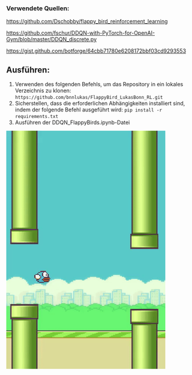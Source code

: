 ### Verwendete Quellen:

https://github.com/Dschobby/flappy_bird_reinforcement_learning

https://github.com/fschur/DDQN-with-PyTorch-for-OpenAI-Gym/blob/master/DDQN_discrete.py

https://gist.github.com/botforge/64cbb71780e6208172bbf03cd9293553

## Ausführen:
1. Verwenden des folgenden Befehls, um das Repository in ein lokales Verzeichnis zu klonen: `https://github.com/bnnlukas/FlappyBird_LukasBonn_RL.git`
2. Sicherstellen, dass die erforderlichen Abhängigkeiten installiert sind, indem der folgende Befehl ausgeführt wird: `pip install -r requirements.txt`
3. Ausführen der DDQN_FlappyBirds.ipynb-Datei

![](https://github.com/bnnlukas/FlappyBird_LukasBonn_RL/blob/main/animations/flappy_bird_animation.gif)